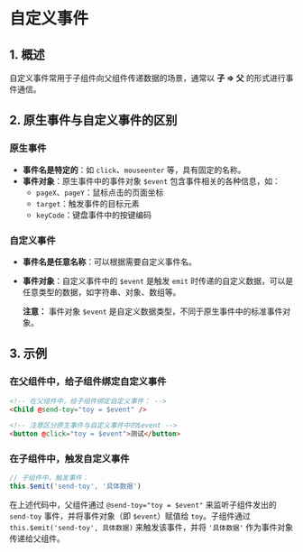 # 自定义事件

## 1. 概述

自定义事件常用于子组件向父组件传递数据的场景，通常以 **子 => 父** 的形式进行事件通信。

## 2. 原生事件与自定义事件的区别

### 原生事件
- **事件名是特定的**：如 `click`、`mouseenter` 等，具有固定的名称。
- **事件对象**：原生事件中的事件对象 `$event` 包含事件相关的各种信息，如：
    - `pageX`、`pageY`：鼠标点击的页面坐标
    - `target`：触发事件的目标元素
    - `keyCode`：键盘事件中的按键编码

### 自定义事件
- **事件名是任意名称**：可以根据需要自定义事件名。
- **事件对象**：自定义事件中的 `$event` 是触发 `emit` 时传递的自定义数据，可以是任意类型的数据，如字符串、对象、数组等。

  **注意：** 事件对象 `$event` 是自定义数据类型，不同于原生事件中的标准事件对象。

## 3. 示例

### 在父组件中，给子组件绑定自定义事件

```html
<!-- 在父组件中，给子组件绑定自定义事件： -->
<Child @send-toy="toy = $event" />

<!-- 注意区分原生事件与自定义事件中的$event -->
<button @click="toy = $event">测试</button>
```

### 在子组件中，触发自定义事件

```js
// 子组件中，触发事件：
this.$emit('send-toy', '具体数据')
```

在上述代码中，父组件通过 `@send-toy="toy = $event"` 来监听子组件发出的 `send-toy` 事件，并将事件对象（即 `$event`）赋值给 `toy`。子组件通过 `this.$emit('send-toy', 具体数据)` 来触发该事件，并将 `'具体数据'` 作为事件对象传递给父组件。